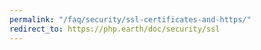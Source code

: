 ```yaml
---
permalink: "/faq/security/ssl-certificates-and-https/"
redirect_to: https://php.earth/doc/security/ssl
---
```

